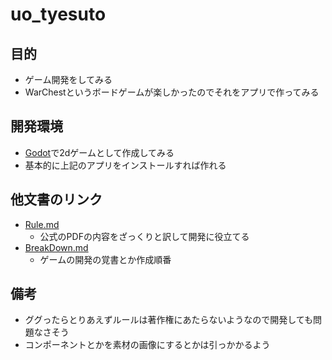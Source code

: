 # uo_tyesuto

## 目的

- ゲーム開発をしてみる
- WarChestというボードゲームが楽しかったのでそれをアプリで作ってみる

## 開発環境

- [Godot](https://godotengine.org/)で2dゲームとして作成してみる
- 基本的に上記のアプリをインストールすれば作れる

## 他文書のリンク

- [Rule.md](https://github.com/jomjomni/uo_tyesuto/blob/master/Rule.md)
  - 公式のPDFの内容をざっくりと訳して開発に役立てる
- [BreakDown.md](https://github.com/jomjomni/uo_tyesuto/blob/master/BreakDown.md)
  - ゲームの開発の覚書とか作成順番

## 備考
- ググったらとりあえずルールは著作権にあたらないようなので開発しても問題なさそう
- コンポーネントとかを素材の画像にするとかは引っかかるよう
